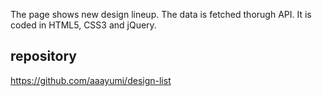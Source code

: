The page shows new design lineup. The data is fetched thorugh API. It is coded in HTML5, CSS3 and jQuery.

## repository 
https://github.com/aaayumi/design-list


